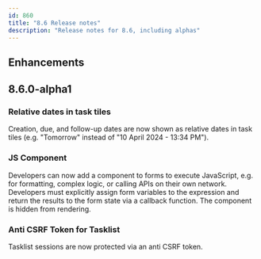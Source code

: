```yaml
---
id: 860
title: "8.6 Release notes"
description: "Release notes for 8.6, including alphas"
---
```


## Enhancements

## 8.6.0-alpha1

### Relative dates in task tiles

Creation, due, and follow-up dates are now shown as relative dates in task tiles (e.g. "Tomorrow" instead of "10 April 2024 - 13:34 PM").

### JS Component

Developers can now add a component to forms to execute JavaScript, e.g. for formatting, complex logic, or calling APIs on their own network. Developers must explicitly assign form variables to the expression and return the results to the form state via a callback function. The component is hidden from rendering.

### Anti CSRF Token for Tasklist

Tasklist sessions are now protected via an anti CSRF token.
